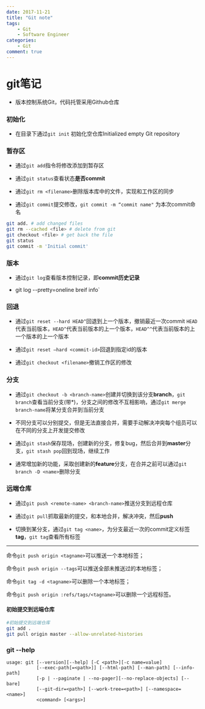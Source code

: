 ```yaml
---
date: 2017-11-21
title: "Git note"
tags:
    - Git
    - Software Engineer
categories:
    - Git
comment: true
---
```


# git笔记

- 版本控制系统Git，代码托管采用Github仓库
### 初始化
- 在目录下通过`git init` 初始化空仓库Initialized empty Git repository
### 暂存区
- 通过`git add`指令将修改添加到暂存区

- 通过`git status`查看状态**是否commit**

- 通过`git rm <filename>`删除版本库中的文件，实现和工作区的同步

- 通过`git commit`提交修改，`git commit -m “commit name"` 为本次commit命名

```bash
git add. # add changed files
git rm --cached <file> # delete from git
git checkout <file> # get back the file
git status
git commit -m 'Initial commit'
```

### 版本

- 通过`git log`查看版本控制记录，即**commit历史记录**

- git log --pretty=oneline breif info`

### 回退
- 通过`git reset --hard HEAD^`回退到上一个版本，撤销最近一次commit `HEAD`代表当前版本，`HEAD^`代表当前版本的上一个版本，`HEAD^^`代表当前版本的上一个版本的上一个版本

- 通过`git reset —hard <commit-id>`回退到指定id的版本

- 通过`git checkout <filename>`撤销工作区的修改

### 分支
- 通过`git checkout -b <branch-name>`创建并切换到该分支**branch**，`git branch`查看当前分支(带\*)，分支之间的修改不互相影响，通过`git merge branch-name`将某分支合并到当前分支

- 不同分支可以分别提交，但是无法直接合并，需要手动解决冲突每个组员可以在不同的分支上开发提交修改

- 通过`git stash`保存现场，创建新的分支，修复bug，然后合并到**master**分支，`git stash pop`回到现场，继续工作

- 通常增加新的功能，采取创建新的**feature**分支，在合并之前可以通过`git branch -D <name>`删除分支

### 远端仓库
- 通过`git push <remote-name> <branch-name>`推送分支到远程仓库

- 通过`git pull`抓取最新的提交，和本地合并，解决冲突，然后**push**

- 切换到某分支，通过`git tag <name>`，为分支最近一次的commit定义标签**tag**，`git tag`查看所有标签 

---

命令`git push origin <tagname>`可以推送一个本地标签； 

命令`git push origin --tags`可以推送全部未推送过的本地标签； 

命令`git tag -d <tagname>`可以删除一个本地标签； 

命令`git push origin :refs/tags/<tagname>`可以删除一个远程标签。 

#### 初始提交到远端仓库
```bash
#初始提交到远端仓库
git add .
git pull origin master --allow-unrelated-histories
```
### git --help
```
usage: git [--version][--help] [-C <path>][-c name=value]
           [--exec-path[=<path>]] [--html-path] [--man-path] [--info-path]
           [-p | --paginate | --no-pager][--no-replace-objects] [--bare]
           [--git-dir=<path>] [--work-tree=<path>] [--namespace=<name>]
           <command> [<args>]
```